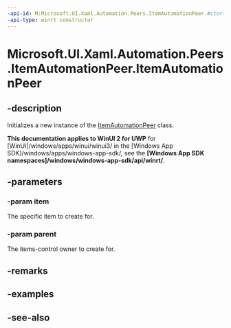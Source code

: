 ```yaml
---
-api-id: M:Microsoft.UI.Xaml.Automation.Peers.ItemAutomationPeer.#ctor(System.Object,Microsoft.UI.Xaml.Automation.Peers.ItemsControlAutomationPeer)
-api-type: winrt constructor
---
```


<!-- Method syntax
public ItemAutomationPeer(System.Object item, Windows.UI.Xaml.Automation.Peers.ItemsControlAutomationPeer parent)
-->

# Microsoft.UI.Xaml.Automation.Peers.ItemAutomationPeer.ItemAutomationPeer

## -description
Initializes a new instance of the [ItemAutomationPeer](itemautomationpeer.md) class.

**This documentation applies to WinUI 2 for UWP** for [WinUI]/windows/apps/winui/winui3/ in the [Windows App SDK]/windows/apps/windows-app-sdk/, see the **[Windows App SDK namespaces]/windows/windows-app-sdk/api/winrt/**.

## -parameters
### -param item
The specific item to create for.

### -param parent
The items-control owner to create for.

## -remarks

## -examples

## -see-also
